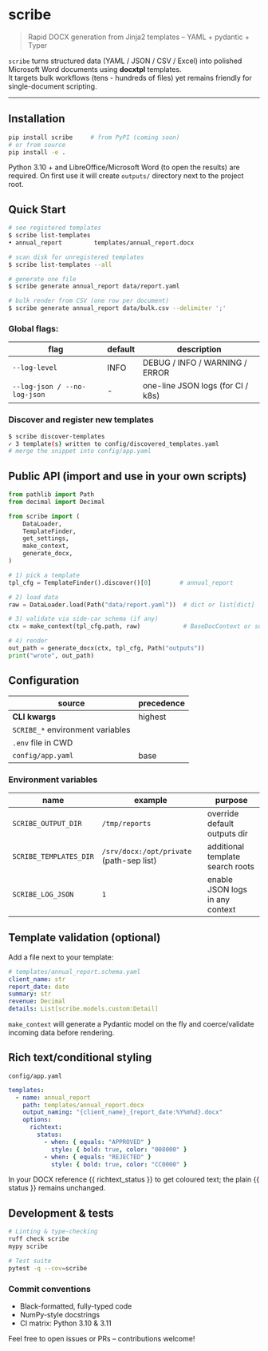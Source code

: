 # scribe

> Rapid DOCX generation from Jinja2 templates – YAML + pydantic + Typer

`scribe` turns structured data (YAML / JSON / CSV / Excel) into polished Microsoft Word documents using **docxtpl** templates.  
It targets bulk workflows (tens - hundreds of files) yet remains friendly for single-document scripting.

---

## Installation

```bash
pip install scribe     # from PyPI (coming soon)
# or from source
pip install -e .
```
Python 3.10 + and LibreOffice/Microsoft Word (to open the results) are
required. On first use it will create `outputs/` directory next to the project root.

## Quick Start

```bash
# see registered templates
$ scribe list-templates
• annual_report         templates/annual_report.docx

# scan disk for unregistered templates
$ scribe list-templates --all

# generate one file
$ scribe generate annual_report data/report.yaml

# bulk render from CSV (one row per document)
$ scribe generate annual_report data/bulk.csv --delimiter ';'
```

### Global flags: 

| flag                         | default | description                       |
| ---------------------------- | ------- | --------------------------------- |
| `--log-level`                | INFO    | DEBUG / INFO / WARNING / ERROR    |
| `--log-json / --no-log-json` | -       | one-line JSON logs (for CI / k8s) |


### Discover and register new templates

```bash
$ scribe discover-templates
✓ 3 template(s) written to config/discovered_templates.yaml
# merge the snippet into config/app.yaml
```

## Public API (import and use in your own scripts)

```python
from pathlib import Path
from decimal import Decimal

from scribe import (
    DataLoader,
    TemplateFinder,
    get_settings,
    make_context,
    generate_docx,
)

# 1) pick a template
tpl_cfg = TemplateFinder().discover()[0]        # annual_report

# 2) load data
raw = DataLoader.load(Path("data/report.yaml"))  # dict or list[dict]

# 3) validate via side-car schema (if any)
ctx = make_context(tpl_cfg.path, raw)            # BaseDocContext or subclass

# 4) render
out_path = generate_docx(ctx, tpl_cfg, Path("outputs"))
print("wrote", out_path)
```

## Configuration

| source | precedence |
| ------ | ---------- |
| **CLI kwargs** | highest |
| `SCRIBE_*` environment variables | |
| `.env` file in CWD | |
| `config/app.yaml` | base |

### Environment variables
| name | example | purpose |
| ---- | ------- | ------- |
| `SCRIBE_OUTPUT_DIR` | `/tmp/reports` | override default outputs dir |
| `SCRIBE_TEMPLATES_DIR` | `/srv/docx:/opt/private` (path-sep list) | additional template search roots |
| `SCRIBE_LOG_JSON` | `1` | enable JSON logs in any context |


## Template validation (optional)

Add a file next to your template:

```yaml
# templates/annual_report.schema.yaml
client_name: str
report_date: date
summary: str
revenue: Decimal
details: List[scribe.models.custom:Detail]
```

`make_context` will generate a Pydantic model on the fly and coerce/validate incoming data before rendering.

## Rich text/conditional styling

`config/app.yaml`
```yaml
templates:
  - name: annual_report
    path: templates/annual_report.docx
    output_naming: "{client_name}_{report_date:%Y%m%d}.docx"
    options:
      richtext:
        status:
          - when: { equals: "APPROVED" }
            style: { bold: true, color: "008000" }
          - when: { equals: "REJECTED" }
            style: { bold: true, color: "CC0000" }
```
In your DOCX reference {{ richtext_status }} to get coloured text; the plain {{ status }} remains unchanged.

## Development & tests

```bash
# Linting & type-checking
ruff check scribe
mypy scribe

# Test suite
pytest -q --cov=scribe
```

### Commit conventions
- Black-formatted, fully-typed code
- NumPy-style docstrings
- CI matrix: Python 3.10 & 3.11

Feel free to open issues or PRs – contributions welcome!